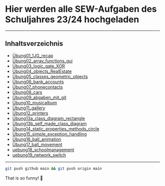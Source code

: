 
# Hier werden alle SEW-Aufgaben des Schuljahres 23/24 hochgeladen

---

## Inhaltsverzeichnis

- [Übung01_1JG_recap](uebung01_1JG_recap)
- [Übung02_array_functions_gui](uebung02_array_functions_gui)
- [Übung03_logic_gate_XOR](uebung03_logic_gate_XOR)
- [Übung04_objects_RealEstate](uebung04_objects_realEstate)
- [Übung05_classes_geometric_objects](uebung05_classes_geometric_objects)
- [Übung06_bank_accounts](uebung06_bank_accounts)
- [Übung07_phonecontacts](uebung07_phonecontacts)
- [Übung08_cars](uebung08_cars)
- [Übung09_abgaben_mit_git](uebung09_abgabe_mit_git)
- [Übung10_musicalbum](uebung10_musicalbum)
- [Übung11_gallery](uebung11_gallery)
- [Übung12_printers](uebung12_printers)
- [Übung13a_class_diagram_rectangle](uebung13a_class_diagram_rectangle)
- [Übung13b_self_made_class_diagram](uebung13b_self_made_class_diagram)
- [Übung14_static_properties_methods_circle](uebung14_static_properties_methods_circle)
- [Übung15_simple_exception_handling](uebung15_simple_exception_handling)
- [Übung16_ball_animation](uebung16_ball_animation)
- [Übung17_ball_movement](uebung17_ball_movement)
- [uebung18_schoolmanagement](uebung18_schoolmanagement)
- [uebung19_network_switch](uebung19_network_switch)

---

```Bash
git push github main && git push origin main
```

That is so funny! :pregnant_man:
